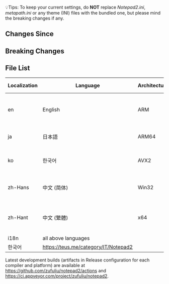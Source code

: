 💡Tips: To keep your current settings, do **NOT** replace *Notepad2.ini*, *metapath.ini* or any theme (INI) files with the bundled one, but please mind the breaking changes if any.

## Changes Since

## Breaking Changes

## File List
| Localization | Language | Architecture | Minimum System |
|--|--|--|--|
| en | English | ARM | Windows RT (Windows 8 on ARM) |
| ja | 日本語 | ARM64 | Windows 10 on ARM |
| ko | 한국어 | AVX2 | 64-bit Windows 7, Server 2008 R2 |
| zh-Hans | 中文 (简体) | Win32 | Windows XP, Server 2003 |
| zh-Hant | 中文 (繁體) | x64 | 64-bit Windows XP, Server 2003 |
| i18n | all above languages |
| 한국어 | https://teus.me/category/IT/Notepad2 |

Latest development builds (artifacts in Release configuration for each compiler and platform) are available at https://github.com/zufuliu/notepad2/actions and https://ci.appveyor.com/project/zufuliu/notepad2.
